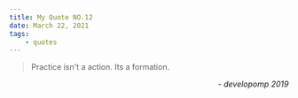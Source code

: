 ```yaml
---
title: My Quote NO.12
date: March 22, 2021
tags:
	- quotes
---
```


> Practice isn't a action. Its a formation.

<div style="text-align: right"> <i>- developomp 2019</i> </div>
